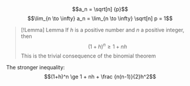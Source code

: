 $$a_n = \sqrt[n] {p}$$
$$\lim_{n \to \infty} a_n = \lim_{n \to \infty} \sqrt[n] p = 1$$


> [!Lemma] Lemma
> If $h$ is a positive number and $n$ a positive integer, then $$(1+h)^n \ge 1 + nh$$
> This is the trivial consequence of the binomial theorem 

The stronger inequality: $$(1+h)^n \ge 1 + nh + \frac {n(n-1)}{2}h^2$$
